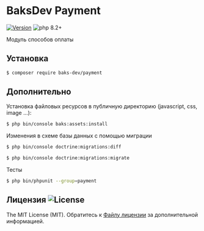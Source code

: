 # BaksDev Payment

[![Version](https://img.shields.io/badge/version-7.0.10-blue)](https://github.com/baks-dev/payment/releases)
![php 8.2+](https://img.shields.io/badge/php-min%208.1-red.svg)

Модуль способов оплаты

## Установка

``` bash
$ composer require baks-dev/payment
```

## Дополнительно

Установка файловых ресурсов в публичную директорию (javascript, css, image ...):

``` bash
$ php bin/console baks:assets:install
```

Изменения в схеме базы данных с помощью миграции

``` bash
$ php bin/console doctrine:migrations:diff

$ php bin/console doctrine:migrations:migrate
```

Тесты

``` bash
$ php bin/phpunit --group=payment
```


## Лицензия ![License](https://img.shields.io/badge/MIT-green)

The MIT License (MIT). Обратитесь к [Файлу лицензии](LICENSE.md) за дополнительной информацией.
